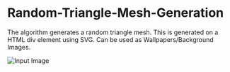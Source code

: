 # Random-Triangle-Mesh-Generation
The algorithm generates a random triangle mesh. This is generated on a HTML div element using SVG. 
Can be used as Wallpapers/Background Images. 

![Input Image](https://github.com/prajwalsouza/Random-Triangle-Mesh-Generation/blob/master/mesh%20image.jpg)

